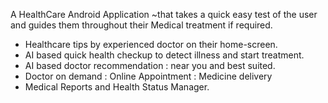 A HealthCare Android Application ~that takes a quick easy test of the user and guides them throughout their Medical treatment if required.

* Healthcare tips by experienced doctor on their home-screen.
* AI based quick health checkup to detect illness and start treatment.
* AI based doctor recommendation : near you and best suited.
* Doctor on demand : Online Appointment : Medicine delivery
* Medical Reports and Health Status Manager.
